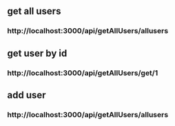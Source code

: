 ## get all users
### http://localhost:3000/api/getAllUsers/allusers 

## get user by id
### http://localhost:3000/api/getAllUsers/get/1

## add user
### http://localhost:3000/api/getAllUsers/allusers



